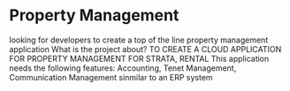 # Property Management
looking for developers to create a top of the line property management application
What is the project about? TO CREATE A CLOUD APPLICATION FOR PROPERTY MANAGEMENT FOR STRATA, RENTAL
This application needs the following features: Accounting, Tenet Management, Communication Management sinmilar to an ERP system
